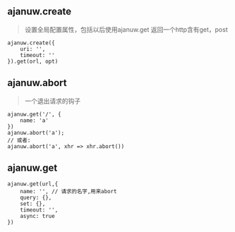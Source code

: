 
## ajanuw.create
> 设置全局配置属性，包括以后使用ajanuw.get
> 返回一个http含有get，post
```
ajanuw.create({
    uri: '',
    timeout: ''
}).get(orl, opt)
```

## ajanuw.abort
> 一个退出请求的钩子
```
ajanuw.get('/', {
    name: 'a'
})
ajanuw.abort('a');
// 或者:
ajanuw.abort('a', xhr => xhr.abort())
```


## ajanuw.get
```
ajanuw.get(url,{
    name: '', // 请求的名字,用来abort
    query: {},
    set: {},
    timeout: '',
    async: true
})
```